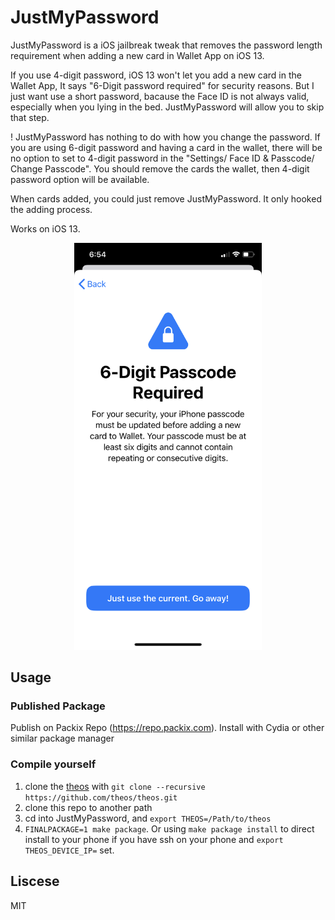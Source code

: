 
# JustMyPassword

JustMyPassword is a iOS jailbreak tweak that removes the password length requirement
when adding a new card in Wallet App on iOS 13.

If you use 4-digit password, iOS 13 won't let you add a new card in the Wallet App,
It says "6-Digit password required" for security reasons. But I just want use a short password, 
bacause the Face ID is not always valid, especially when you lying in the bed. JustMyPassword
will allow you to skip that step.

! JustMyPassword has nothing to do with how you change the password. If you are using 6-digit 
password and having a card in the wallet, there will be no option to set to 4-digit password
in the "Settings/ Face ID & Passcode/ Change Passcode". You should remove the cards the wallet,
then 4-digit password option will be available. 

When cards added, you could just remove JustMyPassword. It only hooked the adding process.

Works on iOS 13.

<p align="center"><img src="/etc/screenshot.png" width="300"></p>


## Usage

### Published Package

Publish on Packix Repo (https://repo.packix.com). Install with Cydia or other similar package manager

### Compile yourself

1. clone the [theos](https://github.com/theos/theos) with `git clone --recursive https://github.com/theos/theos.git`
2. clone this repo to another path
3. cd into JustMyPassword, and `export THEOS=/Path/to/theos`
4. `FINALPACKAGE=1 make package`. Or using `make package install` to direct install to your phone if 
    you have ssh on your phone and `export THEOS_DEVICE_IP=` set.


## Liscese

MIT
